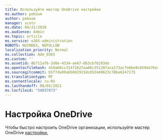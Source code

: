 ```yaml
---
title: Используйте мастер OneDrive настройки
ms.author: pebaum
author: pebaum
manager: scotv
ms.date: 04/21/2020
ms.audience: Admin
ms.topic: article
ms.service: o365-administration
ROBOTS: NOINDEX, NOFOLLOW
localization_priority: Normal
ms.collection: Adm_O365
ms.custom: ''
ms.assetid: 8b711af6-3d0e-4334-ae67-8b3cb76293de
ms.openlocfilehash: 418a60cc31471627aa06c35120faca173acfe6be8c850e676ec82fcf9c44673d
ms.sourcegitcommit: b5f7da89a650d2915dc652449623c78be6247175
ms.translationtype: MT
ms.contentlocale: ru-RU
ms.lasthandoff: 08/05/2021
ms.locfileid: "54037873"
---
```

# <a name="set-up-onedrive"></a>Настройка OneDrive

Чтобы быстро настроить OneDrive организации, используйте мастер OneDrive [настройки.](https://portal.office.com/onboarding/odfbquickstartguide)
  

